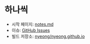 # 하나씩

- 시작 페이지: [notes.md](notes/README.md)
- 이슈: [GitHub Issues](https://github.com/nyeong/hanassig/issues)
- 빌드 저장소: [nyeong/nyeong.github.io](https://github.com/nyeong/nyeong.github.io)